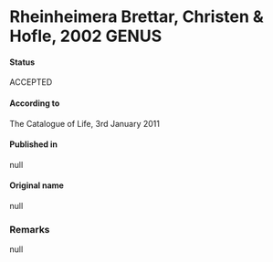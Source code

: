 # Rheinheimera Brettar, Christen & Hofle, 2002 GENUS

#### Status
ACCEPTED

#### According to
The Catalogue of Life, 3rd January 2011

#### Published in
null

#### Original name
null

### Remarks
null